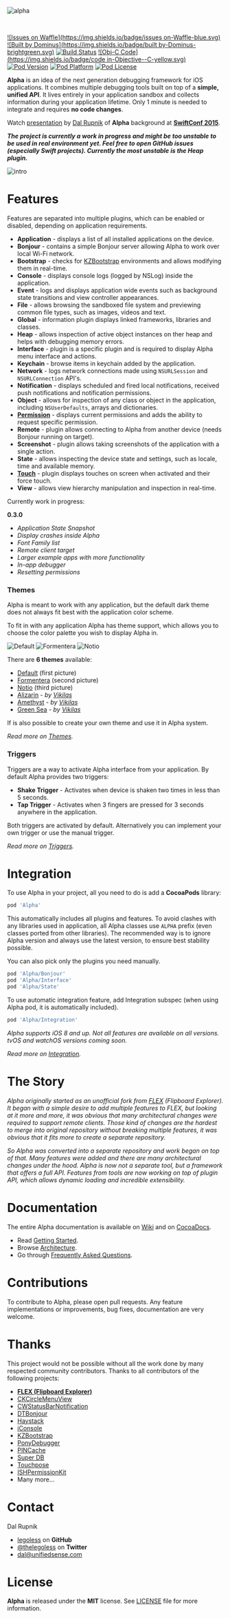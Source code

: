 ![alpha](https://raw.githubusercontent.com/Legoless/Alpha/master/Resources/Logo.png "Alpha Logo")

&nbsp;

[![Issues on Waffle](https://img.shields.io/badge/issues on-Waffle-blue.svg)](http://waffle.io/legoless/alpha)
[![Built by Dominus](https://img.shields.io/badge/built by-Dominus-brightgreen.svg)](http://github.com/legoless/Dominus)
[![Build Status](https://travis-ci.org/Legoless/Alpha.svg)](https://travis-ci.org/legoless/Alpha)
[![Obj-C Code](https://img.shields.io/badge/code in-Objective--C-yellow.svg)](http://github.com/legoless/Alpha)
[![Pod Version](http://img.shields.io/cocoapods/v/Alpha.svg?style=flat)](http://cocoadocs.org/docsets/Alpha/)
[![Pod Platform](http://img.shields.io/cocoapods/p/Alpha.svg?style=flat)](http://cocoadocs.org/docsets/Alpha/)
[![Pod License](http://img.shields.io/cocoapods/l/Alpha.svg?style=flat)](http://opensource.org/licenses/MIT)


**Alpha** is an idea of the next generation debugging framework for iOS applications. It combines multiple debugging tools built on top of a **simple, unified API**. It lives entirely in your application sandbox and collects information during your application lifetime. Only 1 minute is needed to integrate and requires **no code changes**.

Watch [presentation](https://www.youtube.com/watch?v=XlycM-37DQw) by [Dal Rupnik](https://github.com/legoless) of **Alpha** background at [**SwiftConf 2015**](http://objcgn.com).

***The project is currently a work in progress and might be too unstable to be used in real environment yet. Feel free to open GitHub issues (especially Swift projects). Currently the most unstable is the Heap plugin.***

![intro](https://raw.githubusercontent.com/Legoless/Alpha/master/Resources/Intro.gif "Alpha Intro")

# Features

Features are separated into multiple plugins, which can be enabled or disabled, depending on application requirements.

- **Application** - displays a list of all installed applications on the device.
- **Bonjour** - contains a simple Bonjour server allowing Alpha to work over local Wi-Fi network.
- **Bootstrap** - checks for [KZBootstrap](https://github.com/krzysztofzablocki/KZBootstrap) environments and allows modifying them in real-time.
- **Console** - displays console logs (logged by NSLog) inside the application.
- **Event** - logs and displays application wide events such as background state transitions and view controller appearances.
- **File** - allows browsing the sandboxed file system and previewing common file types, such as images, videos and text.
- **Global** - information plugin displays linked frameworks, libraries and classes.
- **Heap** - allows inspection of active object instances on ther heap and helps with debugging memory errors.
- **Interface** - plugin is a specific plugin and is required to display Alpha menu interface and actions.
- **Keychain** - browse items in keychain added by the application.
- **Network** - logs network connections made using `NSURLSession` and `NSURLConnection` API's.
- **Notification** - displays scheduled and fired local notifications, received push notifications and notification permissions.
- **Object** - allows for inspection of any class or object in the application, including `NSUserDefaults`, arrays and dictionaries.
- [**Permission**](https://github.com/Legoless/Alpha/wiki/Permission-Plugin) - displays current permissions and adds the ability to request specific permission.
- **Remote** - plugin allows connecting to Alpha from another device (needs Bonjour running on target).
- **Screenshot** - plugin allows taking screenshots of the application with a single action.
- **State** - allows inspecting the device state and settings, such as locale, time and available memory.
- [**Touch**](https://github.com/Legoless/Alpha/wiki/Touch-Plugin) - plugin displays touches on screen when activated and their force touch. 
- **View** - allows view hierarchy manipulation and inspection in real-time.

Currently work in progress:

**0.3.0**
- *Application State Snapshot*
- *Display crashes inside Alpha*
- *Font Family list*
- *Remote client target*
- *Larger example apps with more functionality*
- *In-app debugger*
- *Resetting permissions*

### Themes

Alpha is meant to work with any application, but the default dark theme does not always fit best with the application color scheme.

To fit in with any application Alpha has theme support, which allows you to choose the color palette you wish to display Alpha in.

![Default](https://raw.githubusercontent.com/Legoless/Alpha/master/Resources/Default_Theme.png "Default Theme")
![Formentera](https://raw.githubusercontent.com/Legoless/Alpha/master/Resources/Formentera_Theme.png "Formentera Theme")
![Notio](https://raw.githubusercontent.com/Legoless/Alpha/master/Resources/Notio_Theme.png "Notio Theme")

There are **6 themes** available:
- [Default](https://raw.githubusercontent.com/Legoless/Alpha/master/Resources/Default_Theme.png) (first picture)
- [Formentera](https://raw.githubusercontent.com/Legoless/Alpha/master/Resources/Formentera_Theme.png) (second picture)
- [Notio](https://raw.githubusercontent.com/Legoless/Alpha/master/Resources/Notio_Theme.png) (third picture)
- [Alizarin](https://raw.githubusercontent.com/Legoless/Alpha/master/Resources/Alizarin_Theme.png) - *by [Vikilas](http://vikilas.com)*
- [Amethyst](https://raw.githubusercontent.com/Legoless/Alpha/master/Resources/Amethyst_Theme.png) - *by [Vikilas](http://vikilas.com)*
- [Green Sea](https://raw.githubusercontent.com/Legoless/Alpha/master/Resources/GreenSea_Theme.png) - *by [Vikilas](http://vikilas.com)*

If is also possible to create your own theme and use it in Alpha system.

*Read more on [Themes](https://github.com/Legoless/Alpha/wiki/Themes).*

### Triggers

Triggers are a way to activate Alpha interface from your application. By default Alpha provides two triggers:

- **Shake Trigger** - Activates when device is shaken two times in less than 5 seconds.
- **Tap Trigger** - Activates when 3 fingers are pressed for 3 seconds anywhere in the application.

Both triggers are activated by default. Alternatively you can implement your own trigger or use the manual trigger.

*Read more on [Triggers](https://github.com/Legoless/Alpha/wiki/Triggers).*

# Integration

To use Alpha in your project, all you need to do is add a **CocoaPods** library:

```ruby
pod 'Alpha'
```
This automatically includes all plugins and features. To avoid clashes with any libraries used in application, all Alpha classes use `ALPHA` prefix (even classes ported from other libraries). The recommended way is to ignore Alpha version and always use the latest version, to ensure best stability possible.

You can also pick only the plugins you need manually.

```ruby
pod 'Alpha/Bonjour'
pod 'Alpha/Interface'
pod 'Alpha/State'
```

To use automatic integration feature, add Integration subspec (when using Alpha pod, it is automatically included).

```ruby
pod 'Alpha/Integration'
```

*Alpha supports iOS 8 and up. Not all features are available on all versions. tvOS and watchOS versions coming soon.*

*Read more on [Integration](https://github.com/Legoless/Alpha/wiki/Integration).*

# The Story

*Alpha originally started as an unofficial fork from [FLEX](https://github.com/Flipboard/FLEX) (Flipboard Explorer). It began with a simple desire to add multiple features to FLEX, but looking at it more and more, it was obvious that many architectural changes were required to support remote clients. Those kind of changes are the hardest to merge into original repository without breaking multiple features, it was obvious that it fits more to create a separate repository.*

*So Alpha was converted into a separate repository and work began on top of that. Many features were added and there are many architectural changes under the hood. Alpha is now not a separate tool, but a framework that offers a full API. Features from tools are now working on top of plugin API, which allows dynamic loading and incredible extensibility.*

# Documentation

The entire Alpha documentation is available on [Wiki](https://github.com/Legoless/Alpha/wiki) and on [CocoaDocs](http://cocoadocs.org/docsets/Alpha).

- Read [Getting Started](https://github.com/Legoless/Alpha/wiki/Getting-Started).
- Browse [Architecture](https://github.com/Legoless/Alpha/wiki/Architecture).
- Go through [Frequently Asked Questions](https://github.com/Legoless/Alpha/wiki/Frequently-Asked-Questions).

# Contributions

To contribute to Alpha, please open pull requests. Any feature implementations or improvements, bug fixes, documentation are very welcome.

# Thanks

This project would not be possible without all the work done by many respected community contributors.
Thanks to all contributors of the following projects:

- [**FLEX (Flipboard Explorer)**](https://github.com/Flipboard/FLEX)
- [CKCircleMenuView](https://github.com/JaNd3r/CKCircleMenuView)
- [CWStatusBarNotification](https://github.com/cezarywojcik/CWStatusBarNotification)
- [DTBonjour](https://github.com/Cocoanetics/DTBonjour)
- [Haystack](https://github.com/legoless/Haystack)
- [iConsole](https://github.com/nicklockwood/iConsole)
- [KZBootstrap](https://github.com/krzysztofzablocki/KZBootstrap)
- [PonyDebugger](https://github.com/square/PonyDebugger)
- [PINCache](https://github.com/pinterest/PINCache)
- [Super DB](https://github.com/Shopify/superdb)
- [Touchpose](https://github.com/toddreed/Touchpose)
- [ISHPermissionKit](https://github.com/iosphere/ISHPermissionKit)
- Many more...

Contact
======

Dal Rupnik

- [legoless](https://github.com/legoless) on **GitHub**
- [@thelegoless](https://twitter.com/thelegoless) on **Twitter**
- [dal@unifiedsense.com](mailto:dal@unifiedsense.com)

License
======

**Alpha** is released under the **MIT** license. See [LICENSE](https://github.com/Legoless/Alpha/blob/master/LICENSE) file for more information.
